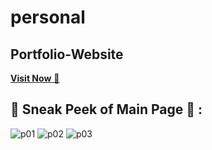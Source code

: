 
# personal

## Portfolio-Website

<a href="https://somayaaboelola.github.io/Personal-Portofolio/" target="_blank">**Visit Now** 🚀</a>
## 📌 Sneak Peek of Main Page 🙈 :

![p01](https://github.com/user-attachments/assets/4d5d12ed-eb64-4c17-819c-017859e20ce6)
![p02](https://github.com/user-attachments/assets/7de017b0-be57-41a9-b978-d2fb16aa0af6)
![p03](https://github.com/user-attachments/assets/fe5b40ec-1d4a-4631-b78a-b8dce145f95b)
